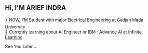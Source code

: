## Hi, I'M ARIEF INDRA

⚡ NOW, I'M Student with major Electrical Engineering at Gadjah Mada University<br/>
💭 Currently learning about AI Engineer or IBM : Advance AI at [Infinite Learning](https://www.infinitelearning.id/)

See You Later....
